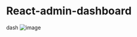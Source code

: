 # React-admin-dashboard
dash 
![image](https://github.com/user-attachments/assets/b748461b-e7b9-43b9-b8db-dda4ac046554)
